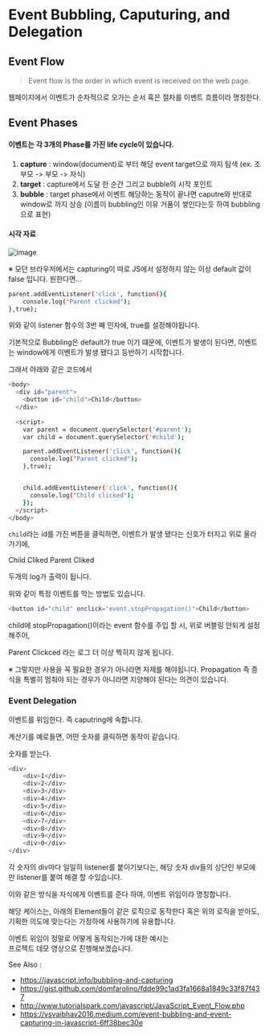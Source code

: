 # Event Bubbling, Caputuring, and Delegation

## Event Flow 
> Event flow is the order in which event is received on the web page.

웹페이지에서 이벤트가 순차적으로 오가는 순서 혹은 절차를 이벤트 흐름이라 명칭한다.

## Event Phases

#### 이벤트는 각 3개의 Phase를 가진 life cycle이 있습니다.
1. **capture** : window(document)로 부터 해당 event target으로 까지 탐색 (ex. 조부모 -> 부모 -> 자식) 
2. **target** : capture에서 도달 한 순간 그리고 bubble의 시작 포인트
3. **bubble** : target phase에서 이벤트 해당하는 동작이 끝나면 caputre와 반대로 window로 까지 상승 (이름이 bubbling인 이유 거품이 쌓인다는듯 하여 bubbling으로 표현)

#### 시각 자료
![image](https://user-images.githubusercontent.com/77006427/116421654-00555180-a87a-11eb-99fc-579bee85b2f0.png)


※ 모던 브라우저에서는 capturing이 따로 JS에서 설정하지 않는 이상 default 값이 false 입니다. 원한다면...

```bash
parent.addEventListener('click', function(){
    console.log("Parent clicked");
},true);
```

위와 같이 listener 함수의 3번 째 인자에, true를 설정해야됩니다.

기본적으로 Bubbling은 default가 true 이기 떄문에, 이벤트가 발생이 된다면, 이벤트는 window에게 이벤트가 발생 됐다고 등반하기 시작합니다.

그래서 아래와 같은 코드에서

```bash
<body>
  <div id="parent">
    <button id="child">Child</button>
  </div>
  
  <script>
    var parent = document.querySelector('#parent');
    var child = document.querySelector('#child');

    parent.addEventListener('click', function(){
      console.log("Parent clicked");
    },true);


    child.addEventListener('click', function(){
      console.log("Child clicked");
    });
  </script>
</body>
```

`child`라는 id를 가진 버튼을 클릭하면, 이벤트가 발생 됐다는 신호가 터지고 위로 올라가기에,

Child Cliked
Parent Cliked

두개의 log가 출력이 됩니다.

위와 같이 특정 이벤트를 막는 방법도 있습니다.

```bash
<button id="child" onclick="event.stopPropagation()">Child</button>
```

child에 stopPropagation()이라는 event 함수를 주입 할 시,
위로 버블링 안되게 설정 해주어,  

Parent Clickced 라는 로그 더 이상 찍히지 않게 됩니다.

※ 그렇지만 사용을 꼭 필요한 경우가 아니라면 자제를 해야됩니다. Propagation 즉 증식을 특별히 멈춰야 되는 경우가 아니라면 지양해야 된다는 의견이 있습니다.


### Event Delegation

이벤트를 위임한다. 즉 caputring에 속합니다.

계산기를 예로들면, 어떤 숫자를 클릭하면 동작이 같습니다.

숫자를 받는다. 
```bash
<div>
    <div>1</div>
    <div>2</div>
    <div>3</div>
    <div>4</div>
    <div>5</div>
    <div>6</div>
    <div>7</div>
    <div>8</div>
    <div>9</div>
    <div>0</div>
</div>
```

각 숫자의 div마다 일일히 listener를 붙이기보다는,
해당 숫자 div들의 상단인 부모에만 listener를 붙여 해결 할 수있습니다.

이와 같은 방식을 자식에게 이벤트를 준다 하여, 이벤트 위임이라 명칭합니다.


해당 케이스는, 
아래의 Element들이 같은 로직으로 동작한다 혹은 위의 로직을 받아도, 기획한 의도에 맞는다는 가정하에 사용하기에 유용합니다.

이벤트 위임이 정말로 어떻게 동작되는가에 대한 예시는   
프로젝트 데모 영상으로 진행해보겠습니다.


See Also :
- https://javascript.info/bubbling-and-capturing
- https://gist.github.com/domfarolino/fdde99c1ad3fa1668a1849c33f87f437
- http://www.tutorialspark.com/javascript/JavaScript_Event_Flow.php
- https://vsvaibhav2016.medium.com/event-bubbling-and-event-capturing-in-javascript-6ff38bec30e